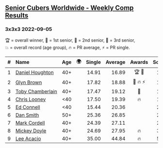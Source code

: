 <style>table {white-space: nowrap;}</style>
<link rel="stylesheet" type="text/css" href="/scw-comp/css/flags.css" />

## [Senior Cubers Worldwide - Weekly Comp Results](/scw-comp/results/)
### 3x3x3 2022-09-05

<span style="white-space: nowrap;">🏆 = overall winner</span>, <span style="white-space: nowrap;">🥇 = 1st senior</span>, <span style="white-space: nowrap;">🥈 = 2nd senior</span>, <span style="white-space: nowrap;">🥉 = 3rd senior</span>, <span style="white-space: nowrap;">💥 = overall record (age group)</span>, <span style="white-space: nowrap;">🔥 = PR average</span>, <span style="white-space: nowrap;">⚡ = PR single</span>.

| # | Name | Age | 🌍 | Single | Average | Awards | Solve 1 | Solve 2 | Solve 3 | Solve 4 | Solve 5 | Video |
| :--: | :-- | :--: | :--: | --: | --: | :--: | --: | --: | --: | --: | --: | :-- |
| 1 | [Daniel Houghton](../../persons/daniel_houghton/333.md) | 40+ | <i class="flag flag-CH" /> | 14.91 | 16.89 | 🏆 🥇 | 17.26 | 18.99 | 15.95 | 14.91 | 17.47 | [Desktop](https://www.facebook.com/events/865213714460720/permalink/871239793858112) / [Mobile](https://m.facebook.com/events/865213714460720?view=permalink&id=871239793858112) |
| 2 | [Glyn Brown](../../persons/glyn_brown/333.md) | 40+ | <i class="flag flag-GB" /> | 17.82 | 18.88 | 🥈 🔥 ⚡ | 18.03 | 21.96 | 17.82 | 18.48 | 20.14 | [Desktop](https://www.facebook.com/events/865213714460720/permalink/871456797169745) / [Mobile](https://m.facebook.com/events/865213714460720?view=permalink&id=871456797169745) |
| 3 | [Toby Chamberlain](../../persons/toby_chamberlain/333.md) | 40+ | <i class="flag flag-AU" /> | 17.47 | 19.12 | 🥉 | 18.00 | 20.06 | 17.47 | 25.58 | 19.31 | [Desktop](https://www.facebook.com/520891933/videos/1528296447601011) / [Mobile](https://m.facebook.com/520891933/videos/1528296447601011) |
| 4 | [Chris Looney](../../persons/chris_looney/333.md) | <40 | <i class="flag flag-US" /> | 17.50 | 19.39 | 🔥 | 19.23 | 19.97 | 19.93 | 17.50 | 19.02 | [Desktop](https://www.facebook.com/chris.looney/videos/790004042120579) / [Mobile](https://m.facebook.com/chris.looney/videos/790004042120579) |
| 5 | [Ed Connell](../../persons/ed_connell/333.md) | <40 | <i class="flag flag-IE" /> | 15.44 | 20.36 |  | 29.36 | 20.95 | 15.44 | 20.85 | 19.27 | [Desktop](https://www.facebook.com/events/865213714460720/permalink/874201010228657) / [Mobile](https://m.facebook.com/events/865213714460720?view=permalink&id=874201010228657) |
| 6 | [Dan Smith](../../persons/dan_smith/333.md) | 50+ | <i class="flag flag-US" /> | 25.36 | 26.85 |  | 25.96 | 27.65 | 29.21 | 25.36 | 26.93 | [Desktop](https://www.facebook.com/events/865213714460720/permalink/866733184308773) / [Mobile](https://m.facebook.com/events/865213714460720?view=permalink&id=866733184308773) |
| 7 | [Mark Cordell](../../persons/mark_cordell/333.md) | 40+ | <i class="flag flag-US" /> | 24.39 | 27.11 |  | 25.17 | 29.58 | 28.26 | 27.89 | 24.39 | [Desktop](https://www.facebook.com/events/865213714460720/permalink/874570803525011) / [Mobile](https://m.facebook.com/events/865213714460720?view=permalink&id=874570803525011) |
| 8 | [Mickey Doyle](../../persons/mickey_doyle/333.md) | 40+ | <i class="flag flag-US" /> | 24.69 | 27.95 | 🔥 | 30.20 | 26.23 | 34.05 | 24.69 | 27.41 | [Desktop](https://www.facebook.com/events/865213714460720/permalink/874316370217121) / [Mobile](https://m.facebook.com/events/865213714460720?view=permalink&id=874316370217121) |
| 9 | [Lee Acacio](../../persons/lee_acacio/333.md) | 40+ | <i class="flag flag-US" /> | 35.00 | 44.84 | 🔥 | 50.79 | 39.92 | 35.00 | 49.24 | 45.35 | [Desktop](https://www.facebook.com/events/865213714460720/permalink/868540087461416) / [Mobile](https://m.facebook.com/events/865213714460720?view=permalink&id=868540087461416) |

<!-- Global site tag (gtag.js) - Google Analytics -->
<script async src="https://www.googletagmanager.com/gtag/js?id=UA-86348435-3"></script>
<script>window.dataLayer = window.dataLayer || []; function gtag() {dataLayer.push(arguments);} gtag('js', new Date()); gtag('config', 'UA-86348435-3');</script>

